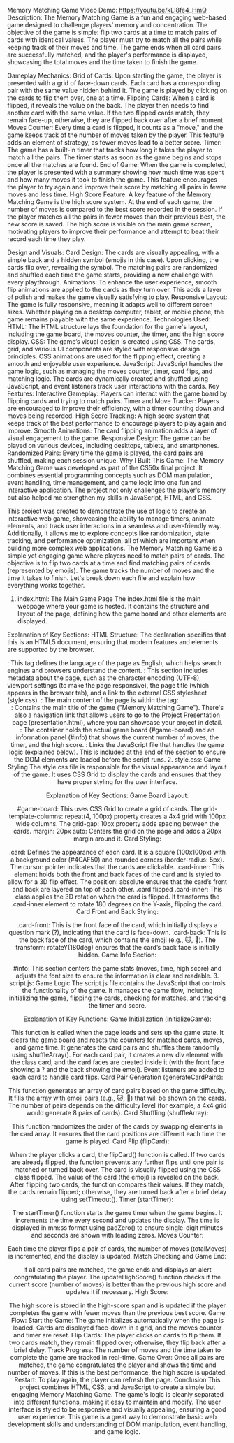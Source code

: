 Memory Matching Game
Video Demo: https://youtu.be/kLI8fe4_HmQ
Description:
The Memory Matching Game is a fun and engaging web-based game designed to challenge players' memory and concentration. The objective of the game is simple: flip two cards at a time to match pairs of cards with identical values. The player must try to match all the pairs while keeping track of their moves and time. The game ends when all card pairs are successfully matched, and the player's performance is displayed, showcasing the total moves and the time taken to finish the game.

Gameplay Mechanics:
Grid of Cards: Upon starting the game, the player is presented with a grid of face-down cards. Each card has a corresponding pair with the same value hidden behind it. The game is played by clicking on the cards to flip them over, one at a time.
Flipping Cards: When a card is flipped, it reveals the value on the back. The player then needs to find another card with the same value. If the two flipped cards match, they remain face-up, otherwise, they are flipped back over after a brief moment.
Moves Counter: Every time a card is flipped, it counts as a "move," and the game keeps track of the number of moves taken by the player. This feature adds an element of strategy, as fewer moves lead to a better score.
Timer: The game has a built-in timer that tracks how long it takes the player to match all the pairs. The timer starts as soon as the game begins and stops once all the matches are found.
End of Game: When the game is completed, the player is presented with a summary showing how much time was spent and how many moves it took to finish the game. This feature encourages the player to try again and improve their score by matching all pairs in fewer moves and less time.
High Score Feature:
A key feature of the Memory Matching Game is the high score system. At the end of each game, the number of moves is compared to the best score recorded in the session. If the player matches all the pairs in fewer moves than their previous best, the new score is saved. The high score is visible on the main game screen, motivating players to improve their performance and attempt to beat their record each time they play.

Design and Visuals:
Card Design: The cards are visually appealing, with a simple back and a hidden symbol (emojis in this case). Upon clicking, the cards flip over, revealing the symbol. The matching pairs are randomized and shuffled each time the game starts, providing a new challenge with every playthrough.
Animations: To enhance the user experience, smooth flip animations are applied to the cards as they turn over. This adds a layer of polish and makes the game visually satisfying to play.
Responsive Layout: The game is fully responsive, meaning it adapts well to different screen sizes. Whether playing on a desktop computer, tablet, or mobile phone, the game remains playable with the same experience.
Technologies Used:
HTML: The HTML structure lays the foundation for the game's layout, including the game board, the moves counter, the timer, and the high score display.
CSS: The game’s visual design is created using CSS. The cards, grid, and various UI components are styled with responsive design principles. CSS animations are used for the flipping effect, creating a smooth and enjoyable user experience.
JavaScript: JavaScript handles the game logic, such as managing the moves counter, timer, card flips, and matching logic. The cards are dynamically created and shuffled using JavaScript, and event listeners track user interactions with the cards.
Key Features:
Interactive Gameplay: Players can interact with the game board by flipping cards and trying to match pairs.
Timer and Move Tracker: Players are encouraged to improve their efficiency, with a timer counting down and moves being recorded.
High Score Tracking: A high score system that keeps track of the best performance to encourage players to play again and improve.
Smooth Animations: The card flipping animation adds a layer of visual engagement to the game.
Responsive Design: The game can be played on various devices, including desktops, tablets, and smartphones.
Randomized Pairs: Every time the game is played, the card pairs are shuffled, making each session unique.
Why I Built This Game:
The Memory Matching Game was developed as part of the CS50x final project. It combines essential programming concepts such as DOM manipulation, event handling, time management, and game logic into one fun and interactive application. The project not only challenges the player’s memory but also helped me strengthen my skills in JavaScript, HTML, and CSS.

This project was created to demonstrate the use of logic to create an interactive web game, showcasing the ability to manage timers, animate elements, and track user interactions in a seamless and user-friendly way. Additionally, it allows me to explore concepts like randomization, state tracking, and performance optimization, all of which are important when building more complex web applications.
The Memory Matching Game is a simple yet engaging game where players need to match pairs of cards. The objective is to flip two cards at a time and find matching pairs of cards (represented by emojis). The game tracks the number of moves and the time it takes to finish. Let's break down each file and explain how everything works together.

1. index.html: The Main Game Page
The index.html file is the main webpage where your game is hosted. It contains the structure and layout of the page, defining how the game board and other elements are displayed.

Explanation of Key Sections:
HTML Structure:
The <!DOCTYPE html> declaration specifies that this is an HTML5 document, ensuring that modern features and elements are supported by the browser.
<html lang="en">: This tag defines the language of the page as English, which helps search engines and browsers understand the content.
<head>: This section includes metadata about the page, such as the character encoding (UTF-8), viewport settings (to make the page responsive), the page title (which appears in the browser tab), and a link to the external CSS stylesheet (style.css).
<body>: The main content of the page is within the <body> tag:
<header>: Contains the main title of the game ("Memory Matching Game"). There's also a navigation link that allows users to go to the Project Presentation page (presentation.html), where you can showcase your project in detail.
<div id="game-container">: The container holds the actual game board (#game-board) and an information panel (#info) that shows the current number of moves, the timer, and the high score.
<script src="script.js"></script>: Links the JavaScript file that handles the game logic (explained below). This is included at the end of the <body> section to ensure the DOM elements are loaded before the script runs.
2. style.css: Game Styling
The style.css file is responsible for the visual appearance and layout of the game. It uses CSS Grid to display the cards and ensures that they have proper styling for the user interface.

Explanation of Key Sections:
Game Board Layout:

#game-board: This uses CSS Grid to create a grid of cards. The grid-template-columns: repeat(4, 100px) property creates a 4x4 grid with 100px wide columns. The grid-gap: 10px property adds spacing between the cards.
margin: 20px auto: Centers the grid on the page and adds a 20px margin around it.
Card Styling:

.card: Defines the appearance of each card. It is a square (100x100px) with a background color (#4CAF50) and rounded corners (border-radius: 5px). The cursor: pointer indicates that the cards are clickable.
.card-inner: This element holds both the front and back faces of the card and is styled to allow for a 3D flip effect. The position: absolute ensures that the card’s front and back are layered on top of each other.
.card.flipped .card-inner: This class applies the 3D rotation when the card is flipped. It transforms the .card-inner element to rotate 180 degrees on the Y-axis, flipping the card.
Card Front and Back Styling:

.card-front: This is the front face of the card, which initially displays a question mark (?), indicating that the card is face-down.
.card-back: This is the back face of the card, which contains the emoji (e.g., 🐱, 🐶). The transform: rotateY(180deg) ensures that the card’s back face is initially hidden.
Game Info Section:

#info: This section centers the game stats (moves, time, high score) and adjusts the font size to ensure the information is clear and readable.
3. script.js: Game Logic
The script.js file contains the JavaScript that controls the functionality of the game. It manages the game flow, including initializing the game, flipping the cards, checking for matches, and tracking the timer and score.

Explanation of Key Functions:
Game Initialization (initializeGame):

This function is called when the page loads and sets up the game state.
It clears the game board and resets the counters for matched cards, moves, and game time.
It generates the card pairs and shuffles them randomly using shuffleArray().
For each card pair, it creates a new div element with the class card, and the card faces are created inside it (with the front face showing a ? and the back showing the emoji).
Event listeners are added to each card to handle card flips.
Card Pair Generation (generateCardPairs):

This function generates an array of card pairs based on the game difficulty. It fills the array with emoji pairs (e.g., 🐱, 🐶) that will be shown on the cards. The number of pairs depends on the difficulty level (for example, a 4x4 grid would generate 8 pairs of cards).
Card Shuffling (shuffleArray):

This function randomizes the order of the cards by swapping elements in the card array. It ensures that the card positions are different each time the game is played.
Card Flip (flipCard):

When the player clicks a card, the flipCard() function is called.
If two cards are already flipped, the function prevents any further flips until one pair is matched or turned back over.
The card is visually flipped using the CSS class flipped. The value of the card (the emoji) is revealed on the back.
After flipping two cards, the function compares their values. If they match, the cards remain flipped; otherwise, they are turned back after a brief delay using setTimeout().
Timer (startTimer):

The startTimer() function starts the game timer when the game begins. It increments the time every second and updates the display.
The time is displayed in mm:ss format using padZero() to ensure single-digit minutes and seconds are shown with leading zeros.
Moves Counter:

Each time the player flips a pair of cards, the number of moves (totalMoves) is incremented, and the display is updated.
Match Checking and Game End:

If all card pairs are matched, the game ends and displays an alert congratulating the player.
The updateHighScore() function checks if the current score (number of moves) is better than the previous high score and updates it if necessary.
High Score:

The high score is stored in the high-score span and is updated if the player completes the game with fewer moves than the previous best score.
Game Flow:
Start the Game: The game initializes automatically when the page is loaded. Cards are displayed face-down in a grid, and the moves counter and timer are reset.
Flip Cards: The player clicks on cards to flip them. If two cards match, they remain flipped over; otherwise, they flip back after a brief delay.
Track Progress: The number of moves and the time taken to complete the game are tracked in real-time.
Game Over: Once all pairs are matched, the game congratulates the player and shows the time and number of moves. If this is the best performance, the high score is updated.
Restart: To play again, the player can refresh the page.
Conclusion
This project combines HTML, CSS, and JavaScript to create a simple but engaging Memory Matching Game. The game's logic is cleanly separated into different functions, making it easy to maintain and modify. The user interface is styled to be responsive and visually appealing, ensuring a good user experience. This game is a great way to demonstrate basic web development skills and understanding of DOM manipulation, event handling, and game logic.
